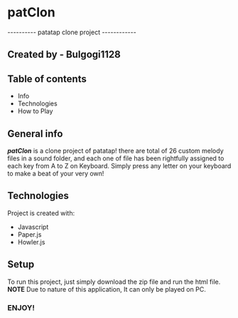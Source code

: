 # patClon
---------- patatap clone project ------------

## Created by - Bulgogi1128

## Table of contents
* Info
* Technologies
* How to Play

## General info
***patClon*** is a clone project of patatap! 	there are total of 26 custom melody files in a sound folder, and each one of file has been rightfully assigned to each key from A to Z on Keyboard. Simply press any letter on your keyboard to make a beat of your very own!

## Technologies
Project is created with:
* Javascript
* Paper.js
* Howler.js
	
## Setup
To run this project, just simply download the zip file and run the html file.
**NOTE**
Due to nature of this application, It can only be played on PC.


### ENJOY! ###
